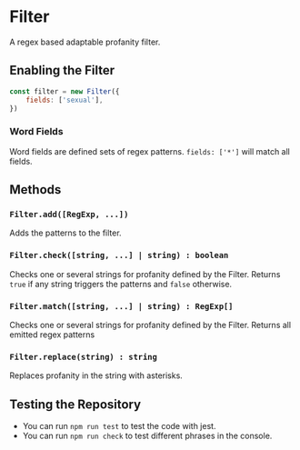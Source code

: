 # Filter

A regex based adaptable profanity filter.

## Enabling the Filter

```js
const filter = new Filter({
    fields: ['sexual'],
})
```

### Word Fields

Word fields are defined sets of regex patterns. `fields: ['*']` will match all fields.

## Methods

### `Filter.add([RegExp, ...])`

Adds the patterns to the filter.

### `Filter.check([string, ...] | string) : boolean`

Checks one or several strings for profanity defined by the Filter. Returns `true` if any string triggers the patterns and `false` otherwise.

### `Filter.match([string, ...] | string) : RegExp[]`

Checks one or several strings for profanity defined by the Filter. Returns all emitted regex patterns

### `Filter.replace(string) : string`

Replaces profanity in the string with asterisks.

## Testing the Repository

- You can run `npm run test` to test the code with jest.
- You can run `npm run check` to test different phrases in the console.